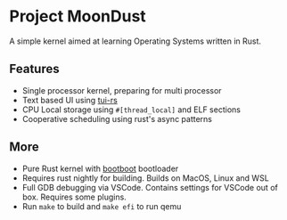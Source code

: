 # Project MoonDust

A simple kernel aimed at learning Operating Systems written in Rust.

## Features

- Single processor kernel, preparing for multi processor
- Text based UI using [tui-rs](https://github.com/vinaychandra/tui-rs)
- CPU Local storage using `#[thread_local]` and ELF sections
- Cooperative scheduling using rust's async patterns

## More

- Pure Rust kernel with [bootboot](https://gitlab.com/bztsrc/bootboot) bootloader
- Requires rust nightly for building. Builds on MacOS, Linux and WSL
- Full GDB debugging via VSCode. Contains settings for VSCode out of box. Requires some plugins.
- Run `make` to build and `make efi` to run qemu
